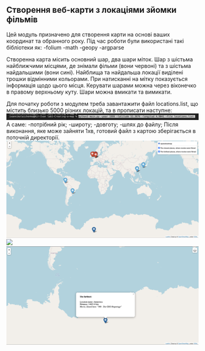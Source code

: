 ## Створення веб-карти з локаціями зйомки фільмів
Цей модуль призначено для створення карти на основі ваших координат та обранного року. 
Під час роботи були використані такі бібліотеки як:
-folium
-math
-geopy
-argparse

Створенна карта місить основний шар, два шари міток. Шар з шістьма найближчими місцями, де знімали фільми (вони червоні) та з шістьма найдальшими (вони сині). Найблища та найдальша локації виділені трошки відмінними кольорами. При натисканні на мітку показується інформація щодо цього місця. Керувати шарами можна через віконечко в правому верхньому куту. Шари можна вмикати та вимикати.

Для початку роботи з модулем треба завантажити файл locations.list, що  містить близько 5000 різних локацій, та в прописати наступне:
![](images/1.png)
А саме: -потрібний рік; -широту; -довготу; -шлях до файлу;
Після виконання, яке може зайняти 1хв, готовий файл з картою зберігається в поточній директорії.
![](images/3.png)
![](images/2.png)
![](images/4.png)

